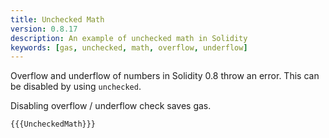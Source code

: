 ```yaml
---
title: Unchecked Math
version: 0.8.17
description: An example of unchecked math in Solidity
keywords: [gas, unchecked, math, overflow, underflow]
---
```


Overflow and underflow of numbers in Solidity 0.8 throw an error. This can be disabled by using `unchecked`.

Disabling overflow / underflow check saves gas.

```solidity
{{{UncheckedMath}}}
```
